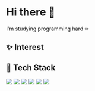 # Hi there 👋
I'm studying programming hard ✏
<h2>✨ Interest</h2>

<h2>🔨 Tech Stack</h2>
<div>
  <img src="https://img.shields.io/badge/Python-3766AB?style=flat-square&logo=Python&logoColor=white"/>
  <img src="https://img.shields.io/badge/R-276DC3?style=flat-square&logo=R&logoColor=white"/>
  <img src="https://img.shields.io/badge/MySQL-FFAD00?style=flat-square&logo=MySQL&logoColor=white"/>
  <img src="https://img.shields.io/badge/HTML-E34F26?style=flat-square&logo=HTML5&logoColor=white"/>
  <img src="https://img.shields.io/badge/CSS-1572B6?style=flat-square&logo=CSS3&logoColor=white"/>
  <img src="https://img.shields.io/badge/JAVA-007396?style=flat-square&logo=JAVA&logoColor=white"/>
</div>
